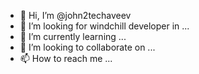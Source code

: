 - 👋 Hi, I’m @john2techaveev
- 👀 I’m looking for windchill developer  in ...
- 🌱 I’m currently learning ...
- 💞️ I’m looking to collaborate on ...
- 📫 How to reach me ...

<!---
john2techaveev/john2techaveev is a ✨ special ✨ repository because its `README.md` (this file) appears on your GitHub profile.
You can click the Preview link to take a look at your changes.
--->
